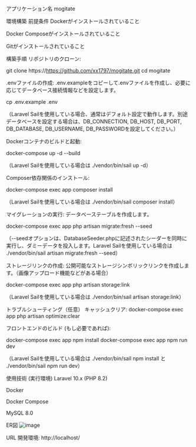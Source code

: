 アプリケーション名
mogitate

環境構築
前提条件
Dockerがインストールされていること

Docker Composeがインストールされていること

Gitがインストールされていること

構築手順
リポジトリのクローン:

git clone https://https://github.com/xx1797/mogitate.git
cd mogitate

.envファイルの作成:
.env.exampleをコピーして.envファイルを作成し、必要に応じてデータベース接続情報などを設定します。

cp .env.example .env

（Laravel Sailを使用している場合、通常はデフォルト設定で動作します。別途データベースを設定する場合は、DB_CONNECTION, DB_HOST, DB_PORT, DB_DATABASE, DB_USERNAME, DB_PASSWORDを設定してください。）

Dockerコンテナのビルドと起動:

docker-compose up -d --build

（Laravel Sailを使用している場合は ./vendor/bin/sail up -d）

Composer依存関係のインストール:

docker-compose exec app composer install

（Laravel Sailを使用している場合は ./vendor/bin/sail composer install）

マイグレーションの実行:
データベーステーブルを作成します。

docker-compose exec app php artisan migrate:fresh --seed

（--seedオプションは、DatabaseSeeder.phpに記述されたシーダーを同時に実行し、ダミーデータを投入します。Laravel Sailを使用している場合は ./vendor/bin/sail artisan migrate:fresh --seed）

ストレージリンクの作成:
公開可能なストレージシンボリックリンクを作成します。（画像アップロード機能などがある場合）

docker-compose exec app php artisan storage:link

（Laravel Sailを使用している場合は ./vendor/bin/sail artisan storage:link）

トラブルシューティング（任意）
キャッシュクリア: docker-compose exec app php artisan optimize:clear

フロントエンドのビルド (もし必要であれば):

docker-compose exec app npm install
docker-compose exec app npm run dev

（Laravel Sailを使用している場合は ./vendor/bin/sail npm install と ./vendor/bin/sail npm run dev）

使用技術 (実行環境)
Laravel 10.x (PHP 8.2)

Docker

Docker Compose

MySQL 8.0

ER図
![image](https://github.com/user-attachments/assets/0a4121a6-17d6-4e9c-8a81-6c46a4d8b2e8)

URL
開発環境: http://localhost/
